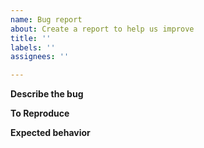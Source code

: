 ```yaml
---
name: Bug report
about: Create a report to help us improve
title: ''
labels: ''
assignees: ''

---
```


**Describe the bug**

**To Reproduce**

<!-- Include SQL queries -->

**Expected behavior**
